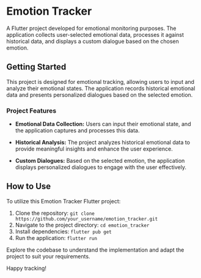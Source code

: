 # Emotion Tracker

A Flutter project developed for emotional monitoring purposes. The application collects user-selected emotional data, processes it against historical data, and displays a custom dialogue based on the chosen emotion.

## Getting Started

This project is designed for emotional tracking, allowing users to input and analyze their emotional states. The application records historical emotional data and presents personalized dialogues based on the selected emotion.

### Project Features

- **Emotional Data Collection:** Users can input their emotional state, and the application captures and processes this data.

- **Historical Analysis:** The project analyzes historical emotional data to provide meaningful insights and enhance the user experience.

- **Custom Dialogues:** Based on the selected emotion, the application displays personalized dialogues to engage with the user effectively.

## How to Use

To utilize this Emotion Tracker Flutter project:

1. Clone the repository: `git clone https://github.com/your_username/emotion_tracker.git`
2. Navigate to the project directory: `cd emotion_tracker`
3. Install dependencies: `flutter pub get`
4. Run the application: `flutter run`

Explore the codebase to understand the implementation and adapt the project to suit your requirements.

Happy tracking!


